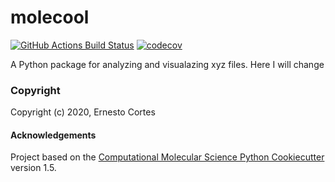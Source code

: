 molecool
==============================
[//]: # (Badges)
[![GitHub Actions Build Status](https://github.com/REPLACE_WITH_OWNER_ACCOUNT/molecool/workflows/CI/badge.svg)](https://github.com/REPLACE_WITH_OWNER_ACCOUNT/molecool/actions?query=workflow%3ACI)
[![codecov](https://codecov.io/gh/REPLACE_WITH_OWNER_ACCOUNT/molecool/branch/master/graph/badge.svg)](https://codecov.io/gh/REPLACE_WITH_OWNER_ACCOUNT/molecool/branch/master)


A Python package for analyzing and visualazing xyz files. Here I will change

### Copyright

Copyright (c) 2020, Ernesto Cortes


#### Acknowledgements
 
Project based on the 
[Computational Molecular Science Python Cookiecutter](https://github.com/molssi/cookiecutter-cms) version 1.5.
